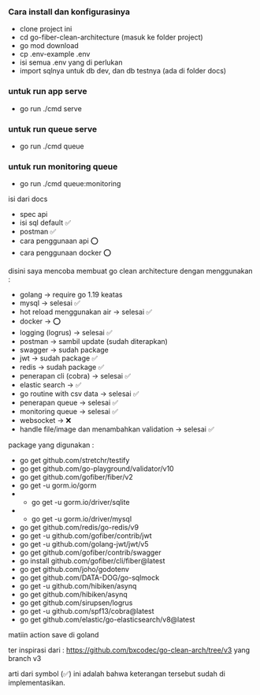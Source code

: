 ### Cara install dan konfigurasinya
- clone project ini
- cd go-fiber-clean-architecture (masuk ke folder project)
- go mod download
- cp .env-example .env
- isi semua .env yang di perlukan
- import sqlnya untuk db dev, dan db testnya (ada di folder docs)


### untuk run app serve
- go run ./cmd serve

### untuk run queue serve
- go run ./cmd queue
 
### untuk run monitoring queue
- go run ./cmd queue:monitoring

isi dari docs

- spec api 
- isi sql default ✅
- postman ✅
- cara penggunaan api ⭕️
- cara penggunaan docker ⭕️



disini saya mencoba membuat go clean architecture dengan menggunakan :
- golang -> require go 1.19 keatas
- mysql -> selesai ✅
- hot reload menggunakan air -> selesai ✅
- docker -> ⭕️
- logging (logrus) -> selesai ✅
- postman -> sambil update (sudah diterapkan)
- swagger -> sudah package
- jwt -> sudah package ✅
- redis -> sudah package ✅
- penerapan cli (cobra) -> selesai ✅
- elastic search -> ✅
- go routine with csv data -> selesai ✅
- penerapan queue -> selesai ✅
- monitoring queue -> selesai ✅
- websocket -> ❌
- handle file/image dan menambahkan validation -> selesai ✅

package yang digunakan :
- go get github.com/stretchr/testify
- go get github.com/go-playground/validator/v10
- go get github.com/gofiber/fiber/v2
- go get -u gorm.io/gorm
- - go get -u gorm.io/driver/sqlite
- - go get -u gorm.io/driver/mysql
- go get github.com/redis/go-redis/v9
- go get -u github.com/gofiber/contrib/jwt
- go get -u github.com/golang-jwt/jwt/v5
- go get github.com/gofiber/contrib/swagger
- go install github.com/gofiber/cli/fiber@latest
- go get github.com/joho/godotenv
- go get github.com/DATA-DOG/go-sqlmock
- go get -u github.com/hibiken/asynq
- go get github.com/hibiken/asynq
- go get github.com/sirupsen/logrus
- go get -u github.com/spf13/cobra@latest
- go get github.com/elastic/go-elasticsearch/v8@latest

matiin action save di goland

ter inspirasi dari : https://github.com/bxcodec/go-clean-arch/tree/v3 yang branch v3

arti dari symbol (✅) ini adalah bahwa keterangan tersebut sudah di implementasikan.
